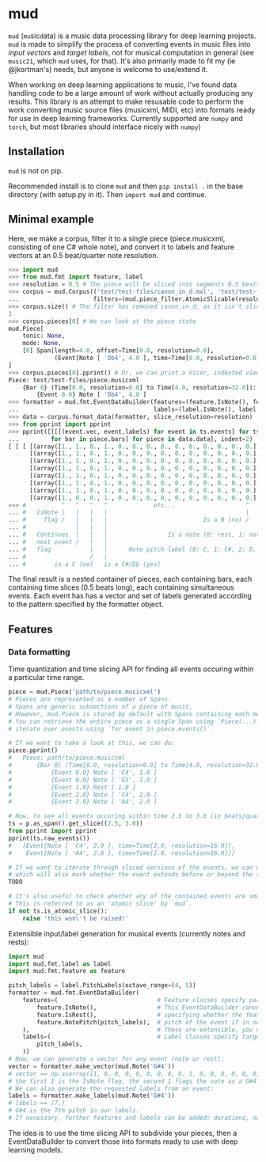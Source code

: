 # mud
`mud` (`mu`sic`d`ata) is a music data processing library for deep learning projects.
`mud` is made to simplify the process of converting events in music files into _input
vectors_ and _target labels_, not for musical computation in general (see `music21`, which
`mud` uses, for that). It's also primarily made to fit my (ie @jkortman's) needs, but
anyone is welcome to use/extend it.

When working on deep learning applications to music, I've found data handling code to be
a large amount of work without actually producing any results. This library is an attempt to
make resusable code to perform the work converting music source files (musicxml, MIDI, etc)
into formats ready for use in deep learning frameworks. Currently supported are `numpy`
and `torch`, but most libraries should interface nicely with `numpy`)

## Installation
`mud` is not on pip.

Recommended install is to clone `mud` and then `pip install .` in the base
directory (with setup.py in it). Then `import mud` and continue.

## Minimal example
Here, we make a corpus, filter it to a single piece (piece.musicxml, consisting of one C# whole note),
and convert it to labels and feature vectors at an 0.5 beat/quarter note resolution.
```python
>>> import mud
>>> from mud.fmt import feature, label
>>> resolution = 0.5 # The piece will be sliced into segments 0.5 beats/quarter notes in length
>>> corpus = mud.Corpus(('test/test-files/canon_in_d.mxl', 'test/test-files/piece.musicxml'),
...                     filters=(mud.piece_filter.AtomicSlicable(resolution),))
>>> corpus.size() # The filter has removed canon_in_d, as it isn't slicable at a resolution of 0.5
1
>>> corpus.pieces[0] # We can look at the piece state
mud.Piece[
    tonic: None,
    mode: None,
    [0] Span[length=4.0, offset=Time[0.0, resolution=0.0],
             (Event[Note [ 'Db4', 4.0 ], time=Time[0.0, resolution=0.0]])],
]
>>> corpus.pieces[0].pprint() # Or, we can print a nicer, indented view of the piece.
Piece: test/test-files/piece.musicxml
    {Bar 0} (Time[0.0, resolution=0.0] to Time[4.0, resolution=32.0]):
        {Event 0.0} Note [ 'Db4', 4.0 ]
>>> formatter = mud.fmt.EventDataBuilder(features=(feature.IsNote(), feature.ContinuesNextEvent(), feature.NoteRelativePitch()),
...                                      labels=(label.IsNote(), label.RelativePitchLabels(),  label.ContinuesNextEventLabel()))
>>> data = corpus.format_data(formatter, slice_resolution=resolution)
>>> from pprint import pprint
>>> pprint([[[[(event.vec, event.labels) for event in ts.events] for ts in bar.timeslices]
...         for bar in piece.bars] for piece in data.data], indent=2)
[ [ [ [(array([1., 1., 0., 1., 0., 0., 0., 0., 0., 0., 0., 0., 0., 0.]), (1, 1, 1))],
      [(array([1., 1., 0., 1., 0., 0., 0., 0., 0., 0., 0., 0., 0., 0.]), (1, 1, 1))],
      [(array([1., 1., 0., 1., 0., 0., 0., 0., 0., 0., 0., 0., 0., 0.]), (1, 1, 1))],
      [(array([1., 1., 0., 1., 0., 0., 0., 0., 0., 0., 0., 0., 0., 0.]), (1, 1, 1))],
      [(array([1., 1., 0., 1., 0., 0., 0., 0., 0., 0., 0., 0., 0., 0.]), (1, 1, 1))],
      [(array([1., 1., 0., 1., 0., 0., 0., 0., 0., 0., 0., 0., 0., 0.]), (1, 1, 1))],
      [(array([1., 1., 0., 1., 0., 0., 0., 0., 0., 0., 0., 0., 0., 0.]), (1, 1, 1))],
      [(array([1., 0., 0., 1., 0., 0., 0., 0., 0., 0., 0., 0., 0., 0.]), (1, 1, 0))]]]]
>>> #          ^   ^   ^   ^             etc...                    ^      ^  ^  ^
... #   IsNote |   |   |   |                                       |      |  |  |
... #     flag /   |   |   |                           Is a B (no) /      |  |  |
... #              |   |   |                                              |  |  | Continues next event label
... #   Continues  |   |   |                 Is a note (0: rest, 1: note) /  |  \ (0: this is the end note,
... #   next event /   |   |                                                 |     1: this note is continued
... #   flag           |   |      Note pitch label (0: C, 1: C#, 2: D, etc ) /        in the next slice)
... #                  /   \
... #        is a C (no)   is a C#/Db (yes)
```
The final result is a nested container of pieces, each containing bars, each containing time slices (0.5 beats long),
each containing simultaneous events.
Each event has has a vector and set of labels generated according to the pattern specified by the formatter object.

## Features
### Data formatting
Time quantization and time slicing API for finding all events occuring within a particular
time range.
```python
piece = mud.Piece('path/to/piece.musicxml')
# Pieces are represented as a number of Spans.
# Spans are generic subsections of a piece of music.
# However, mud.Piece is stored by default with Spans containing each measure of the piece.
# You can retrieve the entire piece as a single Span using `Piece(...).as_span()`, or
# iterate over events using `for event in piece.events()`.

# If we want to take a look at this, we can do:
piece.pprint()
#   Piece: path/to/piece.musicxml
#       {Bar 0} (Time[0.0, resolution=0.0] to Time[4.0, resolution=32.0]):
#           {Event 0.0} Note [ 'C4', 1.0 ]
#           {Event 0.0} Note [ 'G5', 1.0 ]
#           {Event 1.0} Rest [ 1.0 ]
#           {Event 2.0} Note [ 'C4', 2.0 ]
#           {Event 2.0} Note [ 'A4', 2.0 ]

# Now, to see all events occuring within time 2.5 to 3.0 (in beats/quarter notes):
ts = p.as_span().get_slice((2.5, 3.0))
from pprint import pprint
pprint(ts.raw_events())
#   [Event[Note [ 'C4', 2.0 ], time=Time[2.0, resolution=16.0]],
#    Event[Note [ 'A4', 2.0 ], time=Time[2.0, resolution=16.0]]]

# If we want to iterate through sliced versions of the events, we can use ts.sliced_events(),
# which will also mark whether the event extends before or beyond the slice:
TODO

# It's also useful to check whether any of the contained events are smaller than the slice.
# This is referred to as an 'atomic slice' by `mud`.
if not ts.is_atomic_slice():
    raise 'this won\'t be raised!'
```

Extensible input/label generation for musical events (currently notes and rests):
```python
import mud
import mud.fmt.label as label
import mud.fmt.feature as feature

pitch_labels = label.PitchLabels(octave_range=(4, 5))
formatter = mud.fmt.EventDataBuilder(
    features=(                            # Feature classes specify part of a vector to produce.
        feature.IsNote(),                 # This EventDataBuilder converts events into binary vectors
        feature.IsRest(),                 # specifying whether the feature is a note or rest, and the
        feature.NotePitch(pitch_labels),  # pitch of the event if in octave ranges 4 to 5 (two octaves).
    ),                                    # These are extensible, you can write your own features.
    labels=(                              # Label classes specify target labels to be produced from each note.
        pitch_labels,                     
    ))
# Now, we can generate a vector for any event (note or rest):
vector = formatter.make_vector(mud.Note('G#4'))
# vector == np.asarray([1, 0, 0, 0, 0, 0, 0, 0, 0, 1, 0, 0, 0, 0, 0, 0, 0, 0, 0, 0, 0, 0, 0, 0, 0, 0,])
# the first 1 is the IsNote flag, the second 1 flags the note as a G#4.
# We can also generate the requested labels from an event:
labels = formatter.make_labels(mud.Note('G#4'))
# labels == (7,)
# G#4 is the 7th pitch in our labels.
# If necessary, further features and labels can be added: durations, note velocity, etc.
```

The idea is to use the time slicing API to subdivide your pieces, then a EventDataBuilder to convert those
into formats ready to use with deep learning models.
